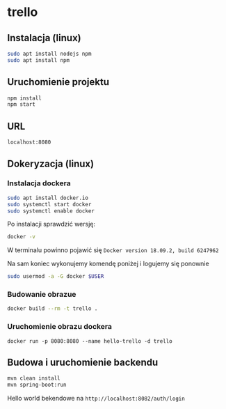 # trello

## Instalacja (linux)
```bash
sudo apt install nodejs npm
sudo apt install npm
```

## Uruchomienie projektu
```bash
npm install
npm start
```

## URL
```
localhost:8080
```

## Dokeryzacja (linux)
### Instalacja dockera
```bash
sudo apt install docker.io
sudo systemctl start docker
sudo systemctl enable docker
```
Po instalacji sprawdzić wersję:
```bash
docker -v
```
W terminalu powinno pojawić się `Docker version 18.09.2, build 6247962`

Na sam koniec wykonujemy komendę poniżej i logujemy się ponownie
```bash
sudo usermod -a -G docker $USER
```

### Budowanie obrazue
```bash
docker build --rm -t trello .
```
### Uruchomienie obrazu dockera
```
docker run -p 8080:8080 --name hello-trello -d trello
```

## Budowa i uruchomienie backendu
```bash
mvn clean install
mvn spring-boot:run
```
Hello world bekendowe na `http://localhost:8082/auth/login`